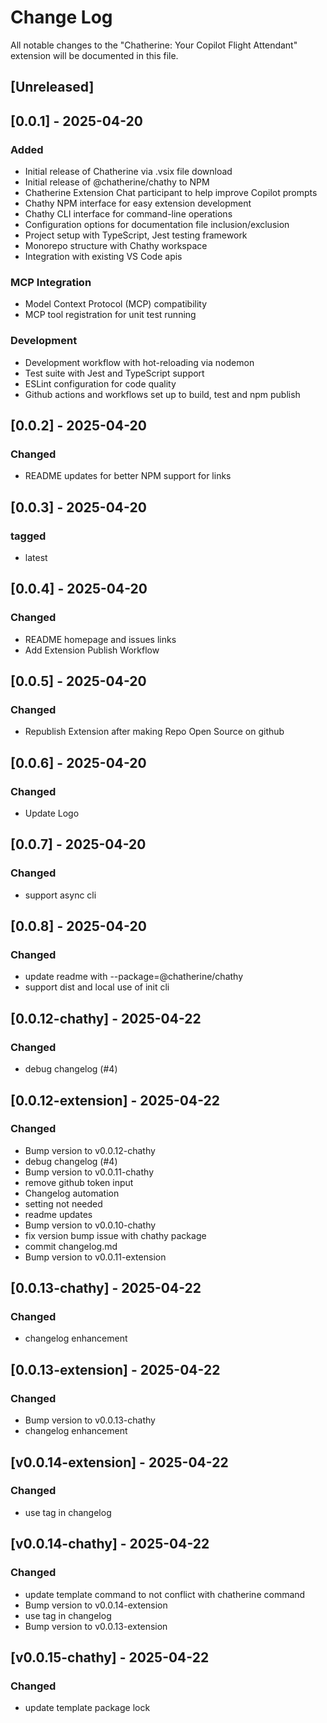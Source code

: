 # Change Log

All notable changes to the "Chatherine: Your Copilot Flight Attendant" extension will be documented in this file.

## [Unreleased]

## [0.0.1] - 2025-04-20

### Added
- Initial release of Chatherine via .vsix file download
- Initial release of @chatherine/chathy to NPM
- Chatherine Extension Chat participant to help improve Copilot prompts
- Chathy NPM interface for easy extension development
- Chathy CLI interface for command-line operations
- Configuration options for documentation file inclusion/exclusion
- Project setup with TypeScript, Jest testing framework
- Monorepo structure with Chathy workspace
- Integration with existing VS Code apis

### MCP Integration
- Model Context Protocol (MCP) compatibility
- MCP tool registration for unit test running

### Development
- Development workflow with hot-reloading via nodemon
- Test suite with Jest and TypeScript support
- ESLint configuration for code quality
- Github actions and workflows set up to build, test and npm publish


## [0.0.2] - 2025-04-20

### Changed
- README updates for better NPM support for links

## [0.0.3] - 2025-04-20

### tagged
- latest

## [0.0.4] - 2025-04-20

### Changed
- README homepage and issues links
- Add Extension Publish Workflow

## [0.0.5] - 2025-04-20

### Changed
- Republish Extension after making Repo Open Source on github

## [0.0.6] - 2025-04-20

### Changed
- Update Logo

## [0.0.7] - 2025-04-20

### Changed
- support async cli

## [0.0.8] - 2025-04-20

### Changed
- update readme with --package=@chatherine/chathy
- support dist and local use of init cli

## [0.0.12-chathy] - 2025-04-22

### Changed
- debug changelog (#4)


## [0.0.12-extension] - 2025-04-22

### Changed
- Bump version to v0.0.12-chathy
- debug changelog (#4)
- Bump version to v0.0.11-chathy
- remove github token input
- Changelog automation
- setting not needed
- readme updates
- Bump version to v0.0.10-chathy
- fix version bump issue with chathy package
- commit changelog.md
- Bump version to v0.0.11-extension

## [0.0.13-chathy] - 2025-04-22

### Changed
- changelog enhancement

## [0.0.13-extension] - 2025-04-22

### Changed
- Bump version to v0.0.13-chathy
- changelog enhancement

## [v0.0.14-extension] - 2025-04-22

### Changed
- use tag in changelog

## [v0.0.14-chathy] - 2025-04-22

### Changed
- update template command to not conflict with chatherine command
- Bump version to v0.0.14-extension
- use tag in changelog
- Bump version to v0.0.13-extension

## [v0.0.15-chathy] - 2025-04-22

### Changed
- update template package lock

